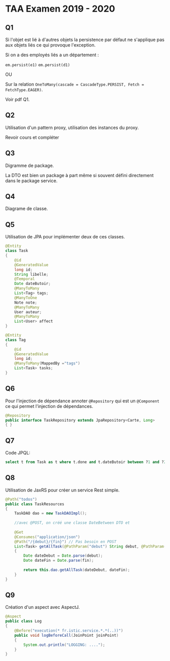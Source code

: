 # TAA Examen 2019 - 2020

## Q1

Si l'objet est lié à d'autres objets la persistence par défaut ne s'applique pas aux objets liés ce qui provoque l'exception.

Si on a des employés liés a un département :

``em.persist(e1)`` ``em.persist(d1)``

OU

Sur la relation ``OneToMany(cascade = CascadeType.PERSIST, Fetch = FetchType.EAGER)``.

Voir pdf Q1.

## Q2

Utilisation d'un pattern proxy, utilisation des instances du proxy.

Revoir cours et compléter

## Q3

Digramme de package.

La DTO est bien un package à part même si souvent défini directement dans le package service.

## Q4

Diagrame de classe.

## Q5

Utilisation de JPA pour implémenter deux de ces classes.

```Java
@Entity
class Task
{
	@id
	@GeneratedValue
	long id;
	String libelle;
	@Temporal
	Date dateButoir;
	@ManyToMany
	List<Tag> tags;
	@ManyToOne
	Note note;
	@ManyToMany
	User auteur;
	@ManyToMany
	List<User> affect
}
```

```Java
@Entity
class Tag
{
	@id
	@GeneratedValue
	long id;
	@ManyToMany(MappedBy ="tags")
	List<Task> tasks;
}
```
	
## Q6

Pour l'injection de dépendance annoter ``@Repository`` qui est un ``@Component`` ce qui permet l'injection de dépendances.

```Java
@Repository
public interface TaskRepository extends JpaRepository<Carte, Long>
{ }
```

## Q7

Code JPQL:

```SQL
select t from Task as t where t.done and t.dateButoir between ?1 and ?2
```

## Q8

Utilisation de JaxRS pour créer un service Rest simple.

```Java
@Path("todos")
public class TaskResources
{
	TaskDAO dao = new TaskDAOImpl();
	
	//avec @POST, on créé une classe DateBetween DTO et
	
	@Get
	@Consumes("application/json")
	@Path("/{debut}/{fin}") // Pas besoin en POST
	List<Task> getAllTask(@PathParam("debut") String debut, @PathParam("fin") String debut)
	{
		Date dateDebut = Date.parse(debut);
		Date dateFin = Date.parse(fin);
		
		return this.dao.getAllTask(dateDebut, dateFin);
	}
}
```

## Q9

Création d'un aspect avec AspectJ.

```Java
@Aspect
public class Log
{
	@Before("execution(* fr.istic.service.*.*(..))")
	public void logBeforeCall(JoinPoint joinPoint)
    {
        System.out.println("LOGGING: ....");
    }
}
```
